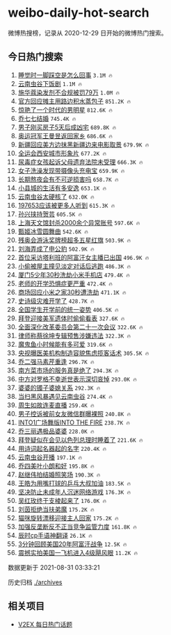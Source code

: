 # weibo-daily-hot-search

微博热搜榜，记录从 2020-12-29 日开始的微博热门搜索。

## 今日热门搜索

<!-- BEGIN -->

1. [睡觉时一脚踩空是怎么回事](https://s.weibo.com/weibo?q=%23%E7%9D%A1%E8%A7%89%E6%97%B6%E4%B8%80%E8%84%9A%E8%B8%A9%E7%A9%BA%E6%98%AF%E6%80%8E%E4%B9%88%E5%9B%9E%E4%BA%8B%23&Refer=top) `3.1M 🔥`
1. [云南虫谷下饭剧](https://s.weibo.com/weibo?q=%23%E4%BA%91%E5%8D%97%E8%99%AB%E8%B0%B7%E4%B8%8B%E9%A5%AD%E5%89%A7%23&Refer=top) `1.1M 🔥`
1. [施华蔻染发剂不合规被罚79万](https://s.weibo.com/weibo?q=%23%E6%96%BD%E5%8D%8E%E8%94%BB%E6%9F%93%E5%8F%91%E5%89%82%E4%B8%8D%E5%90%88%E8%A7%84%E8%A2%AB%E7%BD%9A79%E4%B8%87%23&Refer=top) `1.0M 🔥`
1. [官方回应摊主用路边积水蒸包子](https://s.weibo.com/weibo?q=%23%E5%AE%98%E6%96%B9%E5%9B%9E%E5%BA%94%E6%91%8A%E4%B8%BB%E7%94%A8%E8%B7%AF%E8%BE%B9%E7%A7%AF%E6%B0%B4%E8%92%B8%E5%8C%85%E5%AD%90%23&Refer=top) `851.2K 🔥`
1. [惊艳了一个时代的男明星](https://s.weibo.com/weibo?q=%23%E6%83%8A%E8%89%B3%E4%BA%86%E4%B8%80%E4%B8%AA%E6%97%B6%E4%BB%A3%E7%9A%84%E7%94%B7%E6%98%8E%E6%98%9F%23&Refer=top) `812.6K 🔥`
1. [乔七七结婚](https://s.weibo.com/weibo?q=%23%E4%B9%94%E4%B8%83%E4%B8%83%E7%BB%93%E5%A9%9A%23&Refer=top) `745.4K 🔥`
1. [男子刚买房子5天后成凶宅](https://s.weibo.com/weibo?q=%23%E7%94%B7%E5%AD%90%E5%88%9A%E4%B9%B0%E6%88%BF%E5%AD%905%E5%A4%A9%E5%90%8E%E6%88%90%E5%87%B6%E5%AE%85%23&Refer=top) `689.8K 🔥`
1. [奥运冠军王曼昱返回家乡](https://s.weibo.com/weibo?q=%E5%A5%A5%E8%BF%90%E5%86%A0%E5%86%9B%E7%8E%8B%E6%9B%BC%E6%98%B1%E8%BF%94%E5%9B%9E%E5%AE%B6%E4%B9%A1&Refer=top) `686.6K 🔥`
1. [新疆回应美方边抹黑新疆边来电影取景](https://s.weibo.com/weibo?q=%23%E6%96%B0%E7%96%86%E5%9B%9E%E5%BA%94%E7%BE%8E%E6%96%B9%E8%BE%B9%E6%8A%B9%E9%BB%91%E6%96%B0%E7%96%86%E8%BE%B9%E6%9D%A5%E7%94%B5%E5%BD%B1%E5%8F%96%E6%99%AF%23&Refer=top) `679.9K 🔥`
1. [全运会西安城市形象片](https://s.weibo.com/weibo?q=%23%E5%85%A8%E8%BF%90%E4%BC%9A%E8%A5%BF%E5%AE%89%E5%9F%8E%E5%B8%82%E5%BD%A2%E8%B1%A1%E7%89%87%23&Refer=top) `677.2K 🔥`
1. [尿毒症女孩起诉父母遗弃法院未受理](https://s.weibo.com/weibo?q=%23%E5%B0%BF%E6%AF%92%E7%97%87%E5%A5%B3%E5%AD%A9%E8%B5%B7%E8%AF%89%E7%88%B6%E6%AF%8D%E9%81%97%E5%BC%83%E6%B3%95%E9%99%A2%E6%9C%AA%E5%8F%97%E7%90%86%23&Refer=top) `666.3K 🔥`
1. [女子洗澡发现带摄像头充电宝](https://s.weibo.com/weibo?q=%23%E5%A5%B3%E5%AD%90%E6%B4%97%E6%BE%A1%E5%8F%91%E7%8E%B0%E5%B8%A6%E6%91%84%E5%83%8F%E5%A4%B4%E5%85%85%E7%94%B5%E5%AE%9D%23&Refer=top) `659.9K 🔥`
1. [长期熬夜会有不可逆损害吗](https://s.weibo.com/weibo?q=%23%E9%95%BF%E6%9C%9F%E7%86%AC%E5%A4%9C%E4%BC%9A%E6%9C%89%E4%B8%8D%E5%8F%AF%E9%80%86%E6%8D%9F%E5%AE%B3%E5%90%97%23&Refer=top) `658.7K 🔥`
1. [小县城的生活有多安逸](https://s.weibo.com/weibo?q=%23%E5%B0%8F%E5%8E%BF%E5%9F%8E%E7%9A%84%E7%94%9F%E6%B4%BB%E6%9C%89%E5%A4%9A%E5%AE%89%E9%80%B8%23&Refer=top) `653.1K 🔥`
1. [云南虫谷太硬核了](https://s.weibo.com/weibo?q=%23%E4%BA%91%E5%8D%97%E8%99%AB%E8%B0%B7%E5%A4%AA%E7%A1%AC%E6%A0%B8%E4%BA%86%23&Refer=top) `632.0K 🔥`
1. [197653应该被更多人听到](https://s.weibo.com/weibo?q=197653%E5%BA%94%E8%AF%A5%E8%A2%AB%E6%9B%B4%E5%A4%9A%E4%BA%BA%E5%90%AC%E5%88%B0&Refer=top) `615.3K 🔥`
1. [孙兴挟持贺芸](https://s.weibo.com/weibo?q=%23%E5%AD%99%E5%85%B4%E6%8C%9F%E6%8C%81%E8%B4%BA%E8%8A%B8%23&Refer=top) `605.5K 🔥`
1. [上海天文馆封杀2000余个异常账号](https://s.weibo.com/weibo?q=%23%E4%B8%8A%E6%B5%B7%E5%A4%A9%E6%96%87%E9%A6%86%E5%B0%81%E6%9D%802000%E4%BD%99%E4%B8%AA%E5%BC%82%E5%B8%B8%E8%B4%A6%E5%8F%B7%23&Refer=top) `597.6K 🔥`
1. [甄姬冰雪圆舞曲](https://s.weibo.com/weibo?q=%23%E7%94%84%E5%A7%AC%E5%86%B0%E9%9B%AA%E5%9C%86%E8%88%9E%E6%9B%B2%23&Refer=top) `542.6K 🔥`
1. [残奥会游泳奖牌榜超多五星红旗](https://s.weibo.com/weibo?q=%23%E6%AE%8B%E5%A5%A5%E4%BC%9A%E6%B8%B8%E6%B3%B3%E5%A5%96%E7%89%8C%E6%A6%9C%E8%B6%85%E5%A4%9A%E4%BA%94%E6%98%9F%E7%BA%A2%E6%97%97%23&Refer=top) `503.9K 🔥`
1. [刘海弄成了申公豹](https://s.weibo.com/weibo?q=%23%E5%88%98%E6%B5%B7%E5%BC%84%E6%88%90%E4%BA%86%E7%94%B3%E5%85%AC%E8%B1%B9%23&Refer=top) `502.9K 🔥`
1. [首位采访塔利班的阿富汗女主播已出国](https://s.weibo.com/weibo?q=%23%E9%A6%96%E4%BD%8D%E9%87%87%E8%AE%BF%E5%A1%94%E5%88%A9%E7%8F%AD%E7%9A%84%E9%98%BF%E5%AF%8C%E6%B1%97%E5%A5%B3%E4%B8%BB%E6%92%AD%E5%B7%B2%E5%87%BA%E5%9B%BD%23&Refer=top) `496.9K 🔥`
1. [小偷被屋主撞见淡定对话后逃跑](https://s.weibo.com/weibo?q=%23%E5%B0%8F%E5%81%B7%E8%A2%AB%E5%B1%8B%E4%B8%BB%E6%92%9E%E8%A7%81%E6%B7%A1%E5%AE%9A%E5%AF%B9%E8%AF%9D%E5%90%8E%E9%80%83%E8%B7%91%23&Refer=top) `486.3K 🔥`
1. [厦门5少年30秒洗劫小米手机店](https://s.weibo.com/weibo?q=%23%E5%8E%A6%E9%97%A85%E5%B0%91%E5%B9%B430%E7%A7%92%E6%B4%97%E5%8A%AB%E5%B0%8F%E7%B1%B3%E6%89%8B%E6%9C%BA%E5%BA%97%23&Refer=top) `479.4K 🔥`
1. [老师的开学恐惧症更严重](https://s.weibo.com/weibo?q=%23%E8%80%81%E5%B8%88%E7%9A%84%E5%BC%80%E5%AD%A6%E6%81%90%E6%83%A7%E7%97%87%E6%9B%B4%E4%B8%A5%E9%87%8D%23&Refer=top) `472.4K 🔥`
1. [商场回应小米之家30秒遭洗劫](https://s.weibo.com/weibo?q=%23%E5%95%86%E5%9C%BA%E5%9B%9E%E5%BA%94%E5%B0%8F%E7%B1%B3%E4%B9%8B%E5%AE%B630%E7%A7%92%E9%81%AD%E6%B4%97%E5%8A%AB%23&Refer=top) `471.1K 🔥`
1. [史诗级灾难开学了](https://s.weibo.com/weibo?q=%23%E5%8F%B2%E8%AF%97%E7%BA%A7%E7%81%BE%E9%9A%BE%E5%BC%80%E5%AD%A6%E4%BA%86%23&Refer=top) `428.7K 🔥`
1. [全国学生开学前的统一姿势](https://s.weibo.com/weibo?q=%23%E5%85%A8%E5%9B%BD%E5%AD%A6%E7%94%9F%E5%BC%80%E5%AD%A6%E5%89%8D%E7%9A%84%E7%BB%9F%E4%B8%80%E5%A7%BF%E5%8A%BF%23&Refer=top) `406.5K 🔥`
1. [拜登迎接美军遗体时偷偷看表](https://s.weibo.com/weibo?q=%23%E6%8B%9C%E7%99%BB%E8%BF%8E%E6%8E%A5%E7%BE%8E%E5%86%9B%E9%81%97%E4%BD%93%E6%97%B6%E5%81%B7%E5%81%B7%E7%9C%8B%E8%A1%A8%23&Refer=top) `327.6K 🔥`
1. [全面深化改革委员会第二十一次会议](https://s.weibo.com/weibo?q=%E5%85%A8%E9%9D%A2%E6%B7%B1%E5%8C%96%E6%94%B9%E9%9D%A9%E5%A7%94%E5%91%98%E4%BC%9A%E7%AC%AC%E4%BA%8C%E5%8D%81%E4%B8%80%E6%AC%A1%E4%BC%9A%E8%AE%AE&Refer=top) `322.6K 🔥`
1. [律师称蔡徐坤专辑预售涉嫌违法](https://s.weibo.com/weibo?q=%23%E5%BE%8B%E5%B8%88%E7%A7%B0%E8%94%A1%E5%BE%90%E5%9D%A4%E4%B8%93%E8%BE%91%E9%A2%84%E5%94%AE%E6%B6%89%E5%AB%8C%E8%BF%9D%E6%B3%95%23&Refer=top) `322.3K 🔥`
1. [魔鬼鱼小时候能有多可爱](https://s.weibo.com/weibo?q=%23%E9%AD%94%E9%AC%BC%E9%B1%BC%E5%B0%8F%E6%97%B6%E5%80%99%E8%83%BD%E6%9C%89%E5%A4%9A%E5%8F%AF%E7%88%B1%23&Refer=top) `319.6K 🔥`
1. [央视曝医美机构制造容貌焦虑揽客话术](https://s.weibo.com/weibo?q=%23%E5%A4%AE%E8%A7%86%E6%9B%9D%E5%8C%BB%E7%BE%8E%E6%9C%BA%E6%9E%84%E5%88%B6%E9%80%A0%E5%AE%B9%E8%B2%8C%E7%84%A6%E8%99%91%E6%8F%BD%E5%AE%A2%E8%AF%9D%E6%9C%AF%23&Refer=top) `305.5K 🔥`
1. [乔二强马素芹重逢](https://s.weibo.com/weibo?q=%23%E4%B9%94%E4%BA%8C%E5%BC%BA%E9%A9%AC%E7%B4%A0%E8%8A%B9%E9%87%8D%E9%80%A2%23&Refer=top) `296.7K 🔥`
1. [南方菜市场的服务真是绝了](https://s.weibo.com/weibo?q=%E5%8D%97%E6%96%B9%E8%8F%9C%E5%B8%82%E5%9C%BA%E7%9A%84%E6%9C%8D%E5%8A%A1%E7%9C%9F%E6%98%AF%E7%BB%9D%E4%BA%86&Refer=top) `294.3K 🔥`
1. [中方对罗格不幸逝世表示深切哀悼](https://s.weibo.com/weibo?q=%23%E4%B8%AD%E6%96%B9%E5%AF%B9%E7%BD%97%E6%A0%BC%E4%B8%8D%E5%B9%B8%E9%80%9D%E4%B8%96%E8%A1%A8%E7%A4%BA%E6%B7%B1%E5%88%87%E5%93%80%E6%82%BC%23&Refer=top) `293.0K 🔥`
1. [婆婆的镯子婆媳关系](https://s.weibo.com/weibo?q=%23%E5%A9%86%E5%A9%86%E7%9A%84%E9%95%AF%E5%AD%90%E5%A9%86%E5%AA%B3%E5%85%B3%E7%B3%BB%23&Refer=top) `292.3K 🔥`
1. [当扫黑风暴遇见云南虫谷](https://s.weibo.com/weibo?q=%23%E5%BD%93%E6%89%AB%E9%BB%91%E9%A3%8E%E6%9A%B4%E9%81%87%E8%A7%81%E4%BA%91%E5%8D%97%E8%99%AB%E8%B0%B7%23&Refer=top) `274.4K 🔥`
1. [周生如故连麦直播](https://s.weibo.com/weibo?q=%23%E5%91%A8%E7%94%9F%E5%A6%82%E6%95%85%E8%BF%9E%E9%BA%A6%E7%9B%B4%E6%92%AD%23&Refer=top) `259.4K 🔥`
1. [男子控诉被前女友微信群曝裸照](https://s.weibo.com/weibo?q=%23%E7%94%B7%E5%AD%90%E6%8E%A7%E8%AF%89%E8%A2%AB%E5%89%8D%E5%A5%B3%E5%8F%8B%E5%BE%AE%E4%BF%A1%E7%BE%A4%E6%9B%9D%E8%A3%B8%E7%85%A7%23&Refer=top) `240.8K 🔥`
1. [INTO1广场舞版INTO THE FIRE](https://s.weibo.com/weibo?q=INTO1%E5%B9%BF%E5%9C%BA%E8%88%9E%E7%89%88INTO%20THE%20FIRE&Refer=top) `238.7K 🔥`
1. [乔三丽遇极品婆婆](https://s.weibo.com/weibo?q=%23%E4%B9%94%E4%B8%89%E4%B8%BD%E9%81%87%E6%9E%81%E5%93%81%E5%A9%86%E5%A9%86%23&Refer=top) `228.0K 🔥`
1. [拜登疑似在会见以色列总理时睡着了](https://s.weibo.com/weibo?q=%23%E6%8B%9C%E7%99%BB%E7%96%91%E4%BC%BC%E5%9C%A8%E4%BC%9A%E8%A7%81%E4%BB%A5%E8%89%B2%E5%88%97%E6%80%BB%E7%90%86%E6%97%B6%E7%9D%A1%E7%9D%80%E4%BA%86%23&Refer=top) `221.6K 🔥`
1. [用诗词起名器起的名字](https://s.weibo.com/weibo?q=%23%E7%94%A8%E8%AF%97%E8%AF%8D%E8%B5%B7%E5%90%8D%E5%99%A8%E8%B5%B7%E7%9A%84%E5%90%8D%E5%AD%97%23&Refer=top) `220.4K 🔥`
1. [云南虫谷开播](https://s.weibo.com/weibo?q=%23%E4%BA%91%E5%8D%97%E8%99%AB%E8%B0%B7%E5%BC%80%E6%92%AD%23&Refer=top) `197.1K 🔥`
1. [乔四美叶小朗和好](https://s.weibo.com/weibo?q=%23%E4%B9%94%E5%9B%9B%E7%BE%8E%E5%8F%B6%E5%B0%8F%E6%9C%97%E5%92%8C%E5%A5%BD%23&Refer=top) `195.8K 🔥`
1. [赵继伟拍结婚照笑场](https://s.weibo.com/weibo?q=%23%E8%B5%B5%E7%BB%A7%E4%BC%9F%E6%8B%8D%E7%BB%93%E5%A9%9A%E7%85%A7%E7%AC%91%E5%9C%BA%23&Refer=top) `190.3K 🔥`
1. [王皓为用嘴打球的乒乓大叔加油](https://s.weibo.com/weibo?q=%23%E7%8E%8B%E7%9A%93%E4%B8%BA%E7%94%A8%E5%98%B4%E6%89%93%E7%90%83%E7%9A%84%E4%B9%92%E4%B9%93%E5%A4%A7%E5%8F%94%E5%8A%A0%E6%B2%B9%23&Refer=top) `183.5K 🔥`
1. [坚决防止未成年人沉迷网络游戏](https://s.weibo.com/weibo?q=%23%E5%9D%9A%E5%86%B3%E9%98%B2%E6%AD%A2%E6%9C%AA%E6%88%90%E5%B9%B4%E4%BA%BA%E6%B2%89%E8%BF%B7%E7%BD%91%E7%BB%9C%E6%B8%B8%E6%88%8F%23&Refer=top) `176.3K 🔥`
1. [吴红玫终于支棱起来了](https://s.weibo.com/weibo?q=%23%E5%90%B4%E7%BA%A2%E7%8E%AB%E7%BB%88%E4%BA%8E%E6%94%AF%E6%A3%B1%E8%B5%B7%E6%9D%A5%E4%BA%86%23&Refer=top) `176.0K 🔥`
1. [刘茵拒绝当扶弟魔](https://s.weibo.com/weibo?q=%23%E5%88%98%E8%8C%B5%E6%8B%92%E7%BB%9D%E5%BD%93%E6%89%B6%E5%BC%9F%E9%AD%94%23&Refer=top) `175.2K 🔥`
1. [猫咪旋转漂移迎接主人回家](https://s.weibo.com/weibo?q=%23%E7%8C%AB%E5%92%AA%E6%97%8B%E8%BD%AC%E6%BC%82%E7%A7%BB%E8%BF%8E%E6%8E%A5%E4%B8%BB%E4%BA%BA%E5%9B%9E%E5%AE%B6%23&Refer=top) `175.2K 🔥`
1. [加强反垄断反不正当竞争监管力度](https://s.weibo.com/weibo?q=%23%E5%8A%A0%E5%BC%BA%E5%8F%8D%E5%9E%84%E6%96%AD%E5%8F%8D%E4%B8%8D%E6%AD%A3%E5%BD%93%E7%AB%9E%E4%BA%89%E7%9B%91%E7%AE%A1%E5%8A%9B%E5%BA%A6%23&Refer=top) `161.8K 🔥`
1. [辰时cp手语神翻译](https://s.weibo.com/weibo?q=%23%E8%BE%B0%E6%97%B6cp%E6%89%8B%E8%AF%AD%E7%A5%9E%E7%BF%BB%E8%AF%91%23&Refer=top) `26.1K 🔥`
1. [3分钟回顾美国20年阿富汗战争](https://s.weibo.com/weibo?q=%233%E5%88%86%E9%92%9F%E5%9B%9E%E9%A1%BE%E7%BE%8E%E5%9B%BD20%E5%B9%B4%E9%98%BF%E5%AF%8C%E6%B1%97%E6%88%98%E4%BA%89%23&Refer=top) `12.5K 🔥`
1. [震撼实拍美国一飞机进入4级飓风眼](https://s.weibo.com/weibo?q=%23%E9%9C%87%E6%92%BC%E5%AE%9E%E6%8B%8D%E7%BE%8E%E5%9B%BD%E4%B8%80%E9%A3%9E%E6%9C%BA%E8%BF%9B%E5%85%A54%E7%BA%A7%E9%A3%93%E9%A3%8E%E7%9C%BC%23&Refer=top) `11.2K 🔥`

数据更新于 2021-08-31 03:33:21

<!-- END -->

历史归档 [./archives](./archives)

## 相关项目

- [V2EX 每日热门话题](https://github.com/boojack/v2ex-daily-hot-topic)
